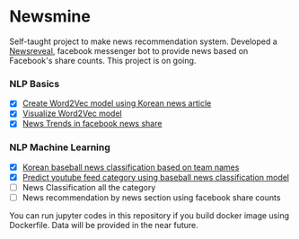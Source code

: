 # Newsmine
Self-taught project to make news recommendation system.
Developed a [Newsreveal](https://www.facebook.com/newsreveal/), facebook messenger bot to provide news based on Facebook's share counts.
This project is on going.

### NLP Basics
- [x] [Create Word2Vec model using Korean news article](https://github.com/suhongs/newsmine/blob/master/src/CreateModelusingWord2Vec.ipynb)
- [x] [Visualize Word2Vec model](https://github.com/suhongs/newsmine/blob/master/src/VisualizeWord2Vec.ipynb)
- [x] [News Trends in facebook news share](https://github.com/suhongs/newsmine/blob/master/src/report_2016.ipynb)

### NLP Machine Learning
- [x] [Korean baseball news classification based on team names](https://github.com/suhongs/newsmine/blob/master/src/baseball%20news%20classification.ipynb)
- [x] [Predict youtube feed category using baseball news classification model](https://github.com/suhongs/newsmine/blob/master/src/predict%20youtube%20feed%20using%20svm%20model.ipynb)
- [ ] News Classification all the category
- [ ] News recommendation by news section using facebook share counts

You can run jupyter codes in this repository if you build docker image using Dockerfile.
Data will be provided in the near future.
